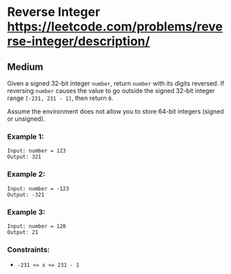 # Reverse Integer https://leetcode.com/problems/reverse-integer/description/

## Medium

Given a signed 32-bit integer `number`, return `number` with its digits reversed. If reversing `number` causes the value
to go outside the
signed 32-bit integer range `[-231, 231 - 1]`, then return `0`.

Assume the environment does not allow you to store 64-bit integers (signed or unsigned).

### Example 1:

```
Input: number = 123
Output: 321
```

### Example 2:

```
Input: number = -123
Output: -321
```

### Example 3:

```
Input: number = 120
Output: 21
```

### Constraints:

* `-231 <= x <= 231 - 1`